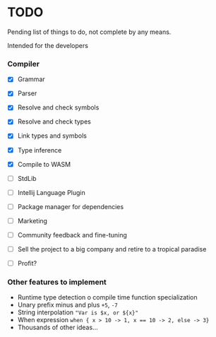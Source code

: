 # TODO

Pending list of things to do, not complete by any means.

Intended for the developers

### Compiler

- [x] Grammar
- [x] Parser
- [x] Resolve and check symbols
- [x] Resolve and check types
- [x] Link types and symbols
- [x] Type inference
- [x] Compile to WASM
- [ ] StdLib
- [ ] Intellij Language Plugin
- [ ] Package manager for dependencies
- [ ] Marketing
- [ ] Community feedback and fine-tuning
- [ ] Sell the project to a big company and retire to a tropical paradise
- [ ] Profit?


### Other features to implement
- Runtime type detection o compile time function specialization  
- Unary prefix minus and plus `+5`, `-7`
- String interpolation `"Var is $x, or ${x}"`
- When expression `when { x > 10 -> 1, x == 10 -> 2, else -> 3}`
- Thousands of other ideas...